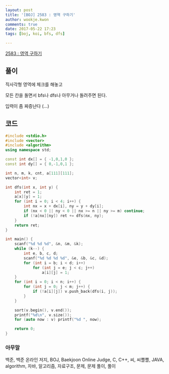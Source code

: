 ```yaml
---
layout: post
title: '[BOJ] 2583 : 영역 구하기'
author: wookje.kwon
comments: true
date: 2017-05-22 17:23
tags: [boj, koi, bfs, dfs]

---
```


[2583 : 영역 구하기](https://www.acmicpc.net/problem/2583)

## 풀이

직사각형 영역에 체크를 해놓고

모든 칸을 돌면서 bfs나 dfs나 아무거나 돌려주면 된다.

입력이 좀 짜증난다 (...)

## 코드

```cpp
#include <stdio.h>
#include <vector>
#include <algorithm>
using namespace std;

const int dx[] = { -1,0,1,0 };
const int dy[] = { 0,-1,0,1 };

int n, m, k, cnt, a[111][111];
vector<int> v;

int dfs(int x, int y) {
	int ret = 1;
	a[x][y] = 1;
	for (int i = 0; i < 4; i++) {
		int nx = x + dx[i], ny = y + dy[i];
		if (nx < 0 || ny < 0 || nx >= n || ny >= m) continue;
		if (!a[nx][ny]) ret += dfs(nx, ny);
	}
	return ret;
}

int main() {
	scanf("%d %d %d", &n, &m, &k);
	while (k--) {
		int e, b, c, d;
		scanf("%d %d %d %d", &e, &b, &c, &d);
		for (int i = b; i < d; i++)
			for (int j = e; j < c; j++)
				a[i][j] = 1;
	}
	for (int i = 0; i < n; i++) {
		for (int j = 0; j < m; j++) {
			if (!a[i][j]) v.push_back(dfs(i, j));
		}
	}

	sort(v.begin(), v.end());
	printf("%d\n", v.size());
	for (auto now : v) printf("%d ", now);

	return 0;
}
```

### 아무말  
백준, 백준 온라인 저지, BOJ, Baekjoon Online Judge, C, C++, 씨, 씨쁠쁠, JAVA, algorithm, 자바, 알고리즘, 자료구조, 문제, 문제 풀이, 풀이